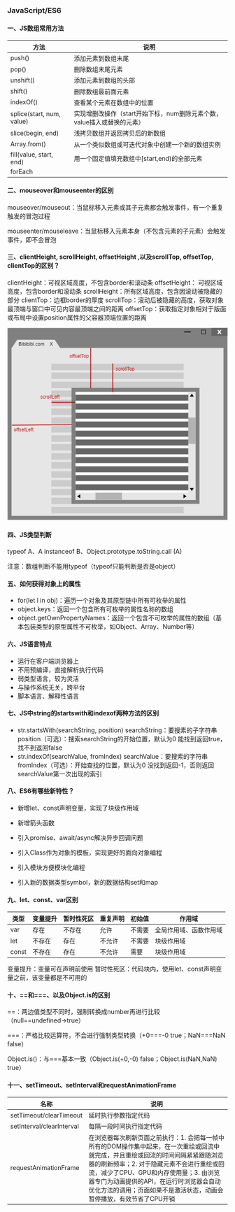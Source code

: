 ### JavaScript/ES6

#### **一、JS数组常用方法**

| 方法                      | 说明                                                         |
| ------------------------- | ------------------------------------------------------------ |
| push()                    | 添加元素到数组末尾                                           |
| pop()                     | 删除数组末尾元素                                             |
| unshift()                 | 添加元素到数组的头部                                         |
| shift()                   | 删除数组最前面元素                                           |
| indexOf()                 | 查看某个元素在数组中的位置                                   |
| splice(start, num, value) | 实现增删改操作（start开始下标，num删除元素个数，value插入或替换的元素） |
| slice(begin, end)         | 浅拷贝数组并返回拷贝后的新数组                               |
| Array.from()              | 从一个类似数组或可迭代对象中创建一个新的数组实例             |
| fill(value, start, end)   | 用一个固定值填充数组中[start,end)的全部元素                  |
| forEach                   |                                                              |

#### **二、mouseover和mouseenter的区别**

mouseover/mouseout：当鼠标移入元素或其子元素都会触发事件，有一个重复触发的冒泡过程

mouseenter/mouseleave：当鼠标移入元素本身（不包含元素的子元素）会触发事件，即不会冒泡

#### **三、clientHeight, scrollHeight, offsetHeight ,以及scrollTop, offsetTop, clientTop的区别？**

clientHeight：可视区域高度，不包含border和滚动条
offsetHeight： 可视区域高度，包含border和滚动条
scrollHeight：所有区域高度，包含因滚动被隐藏的部分
clientTop：边框border的厚度
scrollTop：滚动后被隐藏的高度，获取对象最顶端与窗口中可见内容最顶端之间的距离
offsetTop：获取指定对象相对于版面或布局中设置position属性的父容器顶端位置的距离

<img src="./images/浏览器宽高.jpg" />

#### **四、JS类型判断**

typeof A、A instanceof B、Object.prototype.toString.call (A)

注意：数组判断不能用typeof（typeof只能判断是否是object）



#### **五、如何获得对象上的属性**

- for(let l in obj)：遍历一个对象及其原型链中所有可枚举的属性
- object.keys：返回一个包含所有可枚举的属性名称的数组
- object.getOwnPropertyNames：返回一个包含不可枚举的属性的数组（基本包装类型的原型属性不可枚举，如Object、Array、Number等）

#### **六、JS语言特点**

- 运行在客户端浏览器上
- 不用预编译，直接解析执行代码
- 弱类型语言，较为灵活
- 与操作系统无关，跨平台
- 脚本语言、解释性语言

#### **七、JS中string的startswith和indexof两种方法的区别**

- str.startsWith(searchString, position)
  searchString：要搜素的子字符串
  position（可选）：搜索searchString的开始位置，默认为0
  能找到返回true，找不到返回false
- str.indexOf(searchValue, fromIndex)
  searchValue：要搜索的字符串
  fromIndex（可选）：开始查找的位置，默认为0
  没找到返回-1，否则返回searchValue第一次出现的索引

#### **八、ES6有哪些新特性？**

- 新增let、const声明变量，实现了块级作用域

- 新增箭头函数

- 引入promise、await/async解决异步回调问题

- 引入Class作为对象的模板，实现更好的面向对象编程

- 引入模块方便模块化编程

- 引入新的数据类型symbol，新的数据结构set和map

  

#### **九、let、const、var区别**

| 类型  | 变量提升 | 暂时性死区 | 重复声明 | 初始值 | 作用域                 |
| ----- | -------- | ---------- | -------- | ------ | ---------------------- |
| var   | 存在     | 不存在     | 允许     | 不需要 | 全局作用域、函数作用域 |
| let   | 不存在   | 存在       | 不允许   | 不需要 | 块级作用域             |
| const | 不存在   | 存在       | 不允许   | 需要   | 块级作用域             |

变量提升：变量可在声明前使用
暂时性死区：代码块内，使用let、const声明变量之前，该变量都是不可用的

#### **十、==和===、以及Object.is的区别**

==：两边值类型不同时，强制转换成number再进行比较（null==undefined→true）

===：严格比较运算符，不会进行强制类型转换（+0===-0 true；NaN===NaN false）

Object.is()：与===基本一致（Object.is(+0,-0) false；Object.is(NaN,NaN) true）

#### **十一、setTimeout、setInterval和requestAnimationFrame**

| 名称                      | 说明                                                         |
| ------------------------- | ------------------------------------------------------------ |
| setTimeout/clearTimeout   | 延时执行参数指定代码                                         |
| setInterval/clearInterval | 每隔一段时间执行指定代码                                     |
| requestAnimationFrame     | 在浏览器每次刷新页面之前执行：1. 会把每一帧中所有的DOM操作集中起来，在一次重绘或回流中就完成，并且重绘或回流的时间间隔紧紧跟随浏览器的刷新频率；2. 对于隐藏元素不会进行重绘或回流，减少了CPU、GPU和内存使用量；3. 由浏览器专门为动画提供的API，在运行时浏览器会自动优化方法的调用；页面如果不是激活状态，动画会暂停播放，有效节省了CPU开销 |



